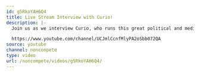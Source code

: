 ```yaml
---
id: g5RkoYAH6Q4
title: Live Stream Interview with Curio!
description: |-
  Join us as we interview Curio, who runs this great political and media analysis channel:

  https://www.youtube.com/channel/UCJmlCcnfMlyPA2oSbb072QA
source: youtube
channel: noncompete
type: video
url: /noncompete/videos/g5RkoYAH6Q4/
---
```

